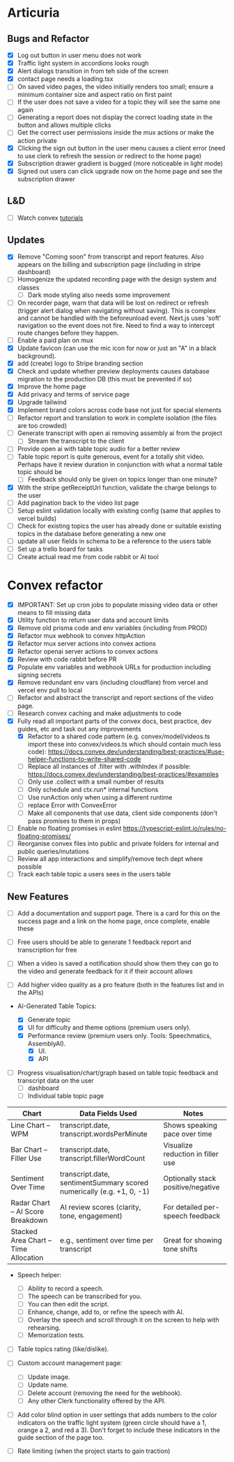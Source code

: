 # Articuria

## Bugs and Refactor

- [x] Log out button in user menu does not work
- [x] Traffic light system in accordions looks rough
- [x] Alert dialogs transition in from teh side of the screen
- [x] contact page needs a loading.tsx
- [ ] On saved video pages, the video initially renders too small; ensure a minimum container size and aspect ratio on first paint
- [ ] If the user does not save a video for a topic they will see the same one again
- [ ] Generating a report does not display the correct loading state in the button and allows multiple clicks
- [ ] Get the correct user permissions inside the mux actions or make the action private
- [x] Clicking the sign out button in the user menu causes a client error (need to use clerk to refresh the session or redirect to the home page)
- [x] Subscription drawer gradient is bugged (more noticeable in light mode)
- [x] Signed out users can click upgrade now on the home page and see the subscription drawer

## L&D

- [ ] Watch convex [tutorials](https://docs.convex.dev/tutorial/)

## Updates

- [x] Remove "Coming soon" from transcript and report features. Also appears on the billing and subscription page (including in stripe dashboard)
- [ ] Homogenize the updated recording page with the design system and classes
  - [ ] Dark mode styling also needs some improvement
- [ ] On recorder page, warn that data will be lost on redirect or refresh (trigger alert dialog when navigating without saving). This is complex and cannot be handled with the beforeunload event. Next.js uses 'soft' navigation so the event does not fire. Need to find a way to intercept route changes before they happen.
- [ ] Enable a paid plan on mux
- [x] Update favicon (can use the mic icon for now or just an "A" in a black background).
- [x] add (create) logo to Stripe branding section
- [x] Check and update whether preview deployments causes database migration to the production DB (this must be prevented if so)
- [x] Improve the home page
- [x] Add privacy and terms of service page
- [x] Upgrade tailwind
- [x] Implement brand colors across code base not just for special elements
- [ ] Refactor report and translation to work in complete isolation (the files are too crowded)
- [ ] Generate transcript with open ai removing assembly ai from the project
  - [ ] Stream the transcript to the client
- [ ] Provide open ai with table topic audio for a better review
- [ ] Table topic report is quite generous, event for a totally shit video. Perhaps have it review duration in conjunction with what a normal table topic should be
  - [ ] Feedback should only be given on topics longer than one minute?
- [x] With the stripe getReceiptUrl function, validate the charge belongs to the user
- [ ] Add pagination back to the video list page
- [ ] Setup eslint validation locally with existing config (same that applies to vercel builds)
- [ ] Check for existing topics the user has already done or suitable existing topics in the database before generating a new one
- [ ] update all user fields in schema to be a reference to the users table
- [ ] Set up a trello board for tasks
- [ ] Create actual read me from code rabbit or AI tool

# Convex refactor

- [x] IMPORTANT: Set up cron jobs to populate missing video data or other means to fill missing data
- [x] Utility function to return user data and account limits
- [x] Remove old prisma code and env variables (including from PROD)
- [x] Refactor mux webhook to convex httpAction
- [x] Refactor mux server actions into convex actions
- [x] Refactor openai server actions to convex actions
- [x] Review with code rabbit before PR
- [x] Populate env variables and webhook URLs for production including signing secrets
- [x] Remove redundant env vars (including cloudflare) from vercel and vercel env pull to local
- [ ] Refactor and abstract the transcript and report sections of the video page.
- [ ] Research convex caching and make adjustments to code
- [x] Fully read all important parts of the convex docs, best practice, dev guides, etc and task out any improvements
  - [x] Refactor to a shared code pattern (e.g. convex/model/videos.ts import these into convex/videos.ts which should contain much less code): https://docs.convex.dev/understanding/best-practices/#use-helper-functions-to-write-shared-code
  - [ ] Replace all instances of .filter with .withIndex if possible: https://docs.convex.dev/understanding/best-practices/#examples
  - [ ] Only use .collect with a small number of results
  - [ ] Only schedule and ctx.run\* internal functions
  - [ ] Use runAction only when using a different runtime
  - [ ] replace Error with ConvexError
  - [ ] Make all components that use data, client side components (don't pass promises to them in props)
- [ ] Enable no floating promises in eslint https://typescript-eslint.io/rules/no-floating-promises/
- [ ] Reorganise convex files into public and private folders for internal and public queries/mutations
- [ ] Review all app interactions and simplify/remove tech dept where possible
- [ ] Track each table topic a users sees in the users table

## New Features

- [ ] Add a documentation and support page. There is a card for this on the success page and a link on the home page, once complete, enable these

- [ ] Free users should be able to generate 1 feedback report and transcription for free
- [ ] When a video is saved a notification should show them they can go to the video and generate feedback for it if their account allows

- [ ] Add higher video quality as a pro feature (both in the features list and in the APIs)

- AI-Generated Table Topics:

  - [x] Generate topic
  - [x] UI for difficulty and theme options (premium users only).
  - [x] Performance review (premium users only. Tools: Speechmatics, AssemblyAI).
    - [x] UI.
    - [x] API

- [ ] Progress visualisation/chart/graph based on table topic feedback and transcript data on the user
  - [ ] dashboard
  - [ ] Individual table topic page

| Chart                                | Data Fields Used                                                      | Notes                              |
| ------------------------------------ | --------------------------------------------------------------------- | ---------------------------------- |
| Line Chart – WPM                     | transcript.date, transcript.wordsPerMinute                            | Shows speaking pace over time      |
| Bar Chart – Filler Use               | transcript.date, transcript.fillerWordCount                           | Visualize reduction in filler use  |
| Sentiment Over Time                  | transcript.date, sentimentSummary scored numerically (e.g. +1, 0, -1) | Optionally stack positive/negative |
| Radar Chart – AI Score Breakdown     | AI review scores (clarity, tone, engagement)                          | For detailed per-speech feedback   |
| Stacked Area Chart – Time Allocation | e.g., sentiment over time per transcript                              | Great for showing tone shifts      |

- Speech helper:

  - [ ] Ability to record a speech.
  - [ ] The speech can be transcribed for you.
  - [ ] You can then edit the script.
  - [ ] Enhance, change, add to, or refine the speech with AI.
  - [ ] Overlay the speech and scroll through it on the screen to help with rehearsing.
  - [ ] Memorization tests.

- [ ] Table topics rating (like/dislike).

- [ ] Custom account management page:

  - [ ] Update image.
  - [ ] Update name.
  - [ ] Delete account (removing the need for the webhook).
  - [ ] Any other Clerk functionality offered by the API.

- [ ] Add color blind option in user settings that adds numbers to the color indicators on the traffic light system (green circle should have a 1, orange a 2, and red a 3). Don't forget to include these indicators in the guide section of the page too.

- [ ] Rate limiting (when the project starts to gain traction)
